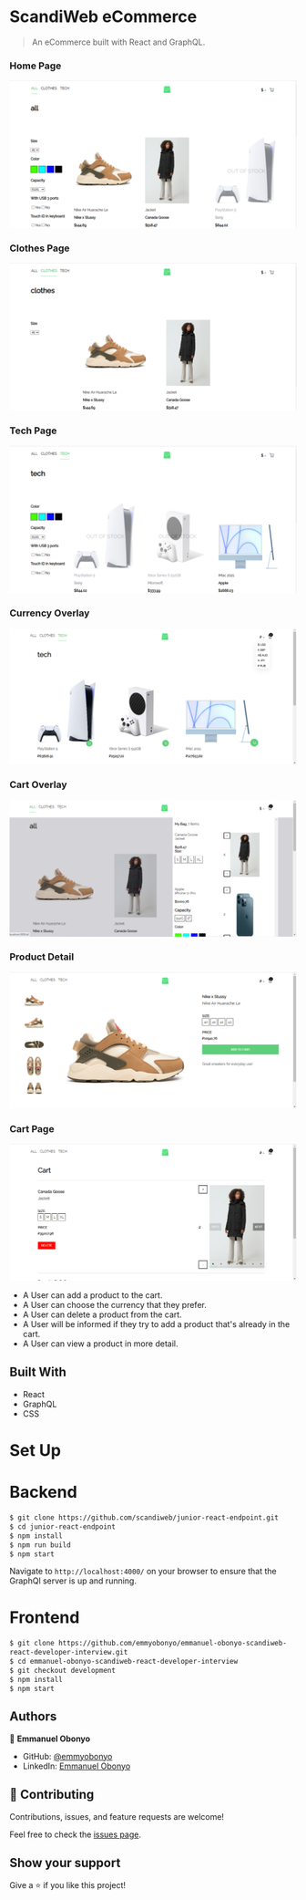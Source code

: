 # ScandiWeb eCommerce

> An eCommerce built with React and GraphQL.

### Home Page

![Home Page](./public/images/homepage1.png)

### Clothes Page

![Clothes Page](./public/images/clothes1.png)

### Tech Page

![Tech Page](./public/images/tech1.png)

### Currency Overlay

![Currency Page](./public/images/currency.png)

### Cart Overlay

![Cart](./public/images/carts.png)

### Product Detail

![Product Details](./public/images/productDetail.png)

### Cart Page

![Cart Page](./public/images/cartPage.png)

- A User can add a product to the cart.
- A User can choose the currency that they prefer.
- A User can delete a product from the cart.
- A User will be informed if they try to add a product that's already in the cart.
- A User can view a product in more detail.

## Built With

- React
- GraphQL
- CSS

# Set Up

# Backend

```
$ git clone https://github.com/scandiweb/junior-react-endpoint.git
$ cd junior-react-endpoint
$ npm install
$ npm run build
$ npm start
```

Navigate to `http://localhost:4000/` on your browser to ensure that the GraphQl server is up and running.

# Frontend

```
$ git clone https://github.com/emmyobonyo/emmanuel-obonyo-scandiweb-react-developer-interview.git
$ cd emmanuel-obonyo-scandiweb-react-developer-interview
$ git checkout development
$ npm install
$ npm start
```

## Authors

👤 **Emmanuel Obonyo**

- GitHub: [@emmyobonyo](https://github.com/emmyobonyo)
- LinkedIn: [Emmanuel Obonyo](https://www.linkedin.com/in/emmanuel-obonyo-3728a2200/)

## 🤝 Contributing

Contributions, issues, and feature requests are welcome!

Feel free to check the [issues page](https://github.com/emmyobonyo/emmanuel-obonyo-scandiweb-react-developer-interview/issues).

## Show your support

Give a ⭐️ if you like this project!
